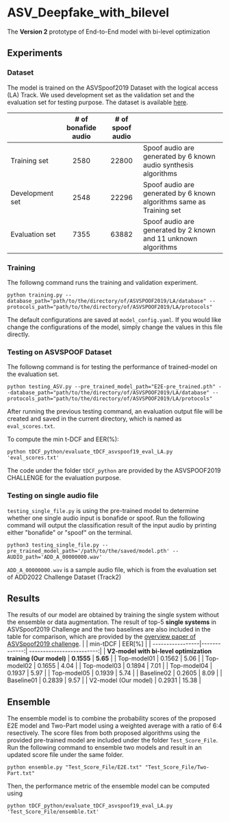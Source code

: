 # ASV_Deepfake_with_bilevel
The **Version 2** prototype of End-to-End model with bi-level optimization

## Experiments
### Dataset
The model is trained on the ASVSpoof2019 Dataset with the logical access (LA) Track. We used development set as the validation set and the evaluation set for testing purpose. The dataset is available [here](https://datashare.ed.ac.uk/handle/10283/3336).

|        | # of bonafide audio      |    # of spoof audio   |              |
| --------------------------- |:-------------:| :-------------------------:|---- |
| Training set   |      2580      |           22800         | Spoof audio are generated by 6 known audio synthesis algorithms
| Development set  |     2548   |          22296         |Spoof audio are generated by 6 known algorithms same as Training set
| Evaluation set  |     7355   |          63882        |Spoof audio are generated by 2 known and 11 unknown algorithms


### Training
The followng command runs the training and validation experiment.
```
python training.py --database_path="path/to/the/directory/of/ASVSPOOF2019/LA/database" --protocols_path="path/to/the/directory/of/ASVSPOOF2019/LA/protocols"
```

The default configurations are saved at `model_config.yaml`. If you would like change the configurations of the model, simply change the values in this file directly.

### Testing on ASVSPOOF Dataset
The followng command is for testing the performance of trained-model on the evaluation set.
```
python testing_ASV.py --pre_trained_model_path="E2E-pre_trained.pth" --database_path="path/to/the/directory/of/ASVSPOOF2019/LA/database" --protocols_path="path/to/the/directory/of/ASVSPOOF2019/LA/protocols"
```

After running the previous testing command, an evaluation output file will be created and saved in the current directory, which is named as `eval_scores.txt`. 

To compute the min t-DCF and EER(%):
```
python tDCF_python/evaluate_tDCF_asvspoof19_eval_LA.py 'eval_scores.txt'
```
The code under the folder `tDCF_python` are provided by the ASVSPOOF2019 CHALLENGE for the evaluation purpose.

### Testing on single audio file
`testing_single_file.py` is using the pre-trained model to determine whether one single audio input is bonafide or spoof. Run the following command will output the classification result of the input audio by printing either "bonafide" or "spoof" on the terminal.
```
python3 testing_single_file.py --pre_trained_model_path='/path/to/the/saved/model.pth' --AUDIO_path='ADD_A_00000000.wav'
```
`ADD_A_00000000.wav` is a sample audio file, which is from the evaluation set of ADD2022 Challenge Dataset (Track2)

## Results
The results of our model are obtained by training the single system without the ensemble or data augmentation. The result of top-5 **single systems** in ASVSpoof2019 Challenge and the two baselines are also included in the table for comparison, which are provided by the [overview paper of ASVSpoof2019 challenge](https://arxiv.org/pdf/2102.05889.pdf).
|                   |    min-tDCF      |          EER[%]        |
| -----------------|-------------:| -------------------------:|
| **V2-model with bi-level optimization training (Our model)**  |   **0.1555**   |   **5.65**       |
| Top-model01  |      0.1562       |           5.06          |
| Top-model02  |      0.1655       |           4.04          |
| Top-model03  |      0.1894       |           7.01          |
| Top-model04  |      0.1937       |           5.97          |
| Top-model05  |      0.1939       |           5.74          |
| Baseline02  |      0.2605       |           8.09          |
| Baseline01  |      0.2839       |           9.57          |
| V2-model (Our model)  |      0.2931       |           15.38          |


## Ensemble
The ensemble model is to combine the probability scores of the proposed E2E model and Two-Part model using a weighted average with a ratio of 6:4 resectively. The score files from both proposed algorithms using the provided pre-trained model are included under the folder `Test_Score_File`. Run the following command to ensemble two models and result in an updated score file under the same folder.
```
python ensemble.py "Test_Score_File/E2E.txt" "Test_Score_File/Two-Part.txt"
```
Then, the performance metric of the ensemble model can be computed using 
```
python tDCF_python/evaluate_tDCF_asvspoof19_eval_LA.py 'Test_Score_File/ensemble.txt'
```

